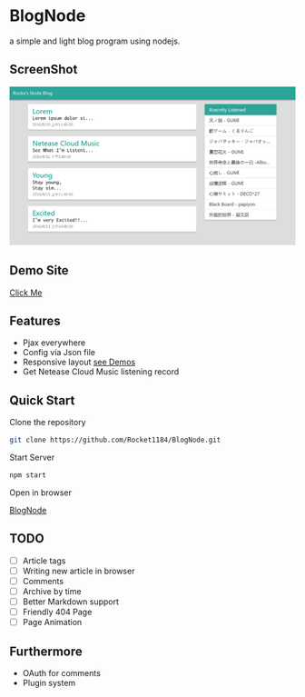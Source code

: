 # BlogNode
a simple and light blog program using nodejs.

## ScreenShot
![Medium](./DemoPic/BlogNodeM.png)

## Demo Site
[Click Me](https://rocka-blog-node.herokuapp.com)

## Features
- Pjax everywhere
- Config via Json file
- Responsive layout [see Demos](./DemoPic)
- Get Netease Cloud Music listening record

## Quick Start
Clone the repository
```bash
git clone https://github.com/Rocket1184/BlogNode.git
```

Start Server
```bash
npm start
```

Open in browser

[BlogNode](http://localhost:8080)

## TODO
- [ ] Article tags
- [ ] Writing new article in browser
- [ ] Comments
- [ ] Archive by time
- [ ] Better Markdown support
- [ ] Friendly 404 Page
- [ ] Page Animation

## Furthermore
- OAuth for comments
- Plugin system
